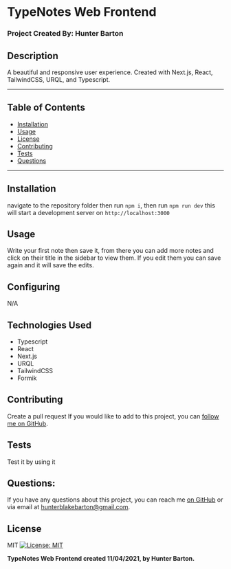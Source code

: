  
#  TypeNotes Web Frontend

### Project Created By: Hunter Barton
## **Description**
A beautiful and responsive user experience. Created with Next.js, React, TailwindCSS, URQL, and Typescript.  
  
***
## **Table of Contents**
* [Installation](#installation)
* [Usage](#usage)
* [License](#license) 
* [Contributing](#contributing)
* [Tests](#tests)
* [Questions](#questions)
***
  
## Installation 
navigate to the repository folder then run `npm i`, then run `npm run dev` this will start a development server on `http://localhost:3000`

  
## Usage
Write your first note then save it, from there you can add more notes and click on their title in the sidebar to view them. If you edit them you can save again and it will save the edits.

  
## Configuring
N/A



## Technologies Used
* Typescript
* React
* Next.js
* URQL
* TailwindCSS
* Formik

  
## Contributing
Create a pull request
If you would like to add to this project, you can [follow me on GitHub](https://github.com/mythosmystery).  
  
## Tests
Test it by using it
  
## Questions:
If you have any questions about this project, you can reach me [on GitHub](https://github.com/mythosmystery)
or via email at hunterblakebarton@gmail.com.
  
## License
MIT
[![License: MIT](https://img.shields.io/badge/License-MIT-yellow.svg)](https://opensource.org/licenses/MIT)
  
**TypeNotes Web Frontend created 11/04/2021, by Hunter Barton.** 
  